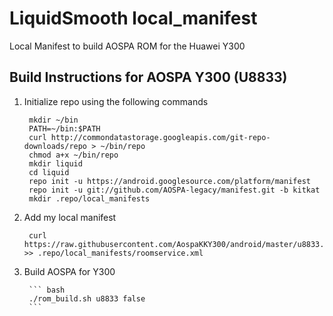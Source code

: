 LiquidSmooth local_manifest
================

Local Manifest to build AOSPA ROM for the Huawei Y300

Build Instructions for AOSPA Y300 (U8833)
-----------------------------------------------------------------------------

1. Initialize repo using the following commands

        mkdir ~/bin
        PATH=~/bin:$PATH
        curl http://commondatastorage.googleapis.com/git-repo-downloads/repo > ~/bin/repo
        chmod a+x ~/bin/repo
        mkdir liquid
        cd liquid
        repo init -u https://android.googlesource.com/platform/manifest
        repo init -u git://github.com/AOSPA-legacy/manifest.git -b kitkat
        mkdir .repo/local_manifests

2. Add my local manifest

        curl https://raw.githubusercontent.com/AospaKKY300/android/master/u8833.xml >> .repo/local_manifests/roomservice.xml

3. Build AOSPA for Y300

        ``` bash
        ./rom_build.sh u8833 false
        ```
